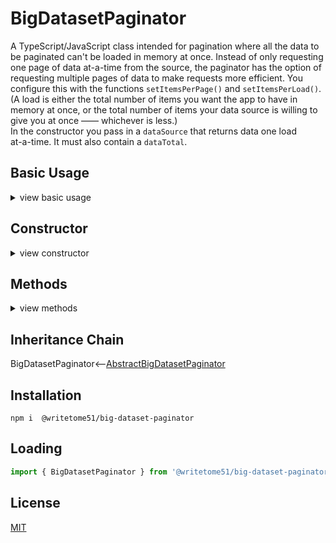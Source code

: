 # BigDatasetPaginator

 A TypeScript/JavaScript class intended for pagination where all the data to  
 be paginated can't be loaded in memory at once. Instead of only requesting  
 one page of data at-a-time from the source, the paginator has the option of  
 requesting multiple pages of data to make requests more efficient.  You  
 configure this with the functions `setItemsPerPage()` and `setItemsPerLoad()`.  
 (A load is either the total number of items you want the app to have in  
 memory at once, or the total number of items your data source is willing to  
 give you at once —— whichever is less.)  
 In the constructor you pass in a `dataSource` that returns data one load  
 at-a-time.  It must also contain a `dataTotal`.


## Basic Usage
<details>
<summary>view basic usage</summary>

```ts
// Get an instance (see constructor for dataSource details):
let paginator = new BigDatasetPaginator(dataSource);

// Configure:
paginator.setItemsPerPage(10);
paginator.setItemsPerLoad(200);

// itemsPerLoad / itemsPerPage must divide evenly.  If they don't,
// itemsPerLoad will automatically lower until they do:
paginator.setItemsPerPage(15);
paginator.getItemsPerLoad(); // --> 195

// Show the first page:
await paginator.resetToFirstPage();
console.log(paginator.getCurrentPage()); // `[item1, item2, item3, item4,...]`

// Jump to different page:
await paginator.setCurrentPageNumber(5);
```
</details>


## Constructor
<details>
<summary>view constructor</summary>

```ts
constructor(
    dataSource: {
    
        // The number of items `getLoad()` returns must match `itemsPerLoad`.  If
        // `isLastLoad` is true, it must only return the remaining items in the dataset
        // and ignore itemsPerLoad.
    
        getLoad: (
            loadNumber: number, itemsPerLoad: number, isLastLoad: boolean
        ) => Promise<any[]>;
    
        // `dataTotal`: number of items in entire dataset, not the load.
        // This must stay accurate after actions that change the total, such as searches.
    
        dataTotal: number;
    }
)
```
</details>


## Methods
<details>
<summary>view methods</summary>

```ts
setItemsPerLoad(num): void
    // itemsPerLoad / itemsPerPage must divide evenly.  If they don't,
    // itemsPerLoad will automatically lower until they do.

getItemsPerLoad(): number

setItemsPerPage(num): void

getItemsPerPage(): number

setCurrentPageNumber(num): Promise<void>
    // changes the page.

getCurrentPageNumber(): number

resetToFirstPage(): Promise<void>
    // Intended to be called after the order of the dataset changes 
    // (like after sorting), or after the total number of items changes 
    // (like after a search).

getCurrentPage(): any[]

getTotalPages(): number
```
</details>


## Inheritance Chain

BigDatasetPaginator<--[AbstractBigDatasetPaginator](https://github.com/writetome51/abstract-big-dataset-paginator#abstractbigdatasetpaginator)


## Installation
`npm i  @writetome51/big-dataset-paginator`


## Loading
```js
import { BigDatasetPaginator } from '@writetome51/big-dataset-paginator';
```


## License
[MIT](https://choosealicense.com/licenses/mit/)
